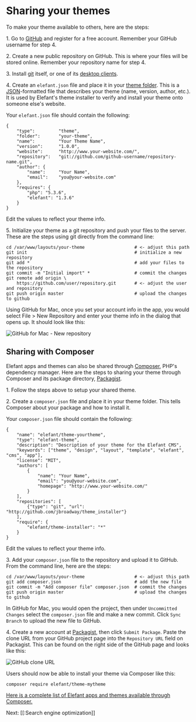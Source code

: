 # Sharing your themes

To make your theme available to others, here are the steps:

1\. Go to [GitHub](http://github.com/) and register for a free account. Remember your GitHub username for step 4.

2\. Create a new public repository on GitHub. This is where your files will be stored online. Remember your repository name for step 4.

3\. Install [git](http://git-scm.com/) itself, or one of its [desktop clients](http://git-scm.com/downloads/guis).

4\. Create an `elefant.json` file and place it in your [theme folder](/docs/2.0/designers/making-your-own-theme). This is a [JSON](http://en.wikipedia.org/wiki/JSON)-formatted file that describes your theme (name, version, author, etc.). It is used by Elefant's theme installer to verify and install your theme onto someone else's website.

Your `elefant.json` file should contain the following:

~~~
{
    "type":         "theme",
    "folder":       "your-theme",
    "name":         "Your Theme Name",
    "version":      "1.0.0",
    "website":      "http://www.your-website.com/",
    "repository":   "git://github.com/github-username/repository-name.git",
    "author": {
        "name":     "Your Name",
        "email":    "you@your-website.com"
    },
    "requires": {
        "php": "5.3.6",
        "elefant": "1.3.6"
    }
}
~~~

Edit the values to reflect your theme info.

5\. Initialize your theme as a git repository and push your files to the server. These are the steps using git directly from the command line:

~~~
cd /var/www/layouts/your-theme                   # <- adjust this path
git init                                         # initialize a new repository
git add *                                        # add your files to the repository
git commit -m "Initial import" *                 # commit the changes
git remote add origin \
    https://github.com/user/repository.git       # <- adjust the user and repository
git push origin master                           # upload the changes to github
~~~

Using GitHub for Mac, once you set your account info in the app, you would select File > New Repository and enter your theme info in the dialog that opens up. It should look like this:

![GitHub for Mac - New repository](/apps/docs/docs/2.0/pix/github-for-mac-new-repo.png)

## Sharing with Composer

Elefant apps and themes can also be shared through [Composer](http://getcomposer.org/), PHP's dependency manager. Here are the steps to sharing your theme through Composer and its package directory, [Packagist](https://packagist.org/).

1\. Follow the steps above to setup your shared theme.

2\. Create a `composer.json` file and place it in your theme folder. This tells Composer about your package and how to install it.

Your `composer.json` file should contain the following:

~~~
{
    "name": "elefant/theme-yourtheme",
    "type": "elefant-theme",
    "description": "Description of your theme for the Elefant CMS",
    "keywords": ["theme", "design", "layout", "template", "elefant", "cms", "app"],
    "license": "MIT",
	"authors": [
		{
			"name": "Your Name",
			"email": "you@your-website.com",
			"homepage": "http://www.your-website.com/"
		}
	],
    "repositories": [
        {"type": "git", "url": "http://github.com/jbroadway/theme_installer"}
    ],
    "require": {
        "elefant/theme-installer": "*"
    }
}
~~~

Edit the values to reflect your theme info.

3\. Add your `composer.json` file to the repository and upload it to GitHub. From the command line, here are the steps:

~~~
cd /var/www/layouts/your-theme                   # <- adjust this path
git add composer.json                            # add the new file
git commit -m "Add composer file" composer.json  # commit the changes
git push origin master                           # upload the changes to github
~~~

In GitHub for Mac, you would open the project, then under `Uncommitted Changes` select the `composer.json` file and make a new commit. Click `Sync Branch` to upload the new file to GitHub.

4\. Create a new account at [Packagist](https://packagist.org/), then click `Submit Package`. Paste the clone URL from your GitHub project page into the `Repository URL` field on Packagist. This can be found on the right side of the GitHub page and looks like this:

![GitHub clone URL](/apps/docs/docs/2.0/pix/github-clone-url.png)

Users should now be able to install your theme via Composer like this:

~~~
composer require elefant/theme-mytheme
~~~

[Here is a complete list of Elefant apps and themes available through Composer.](https://packagist.org/packages/elefant/)

Next: [[:Search engine optimization]]